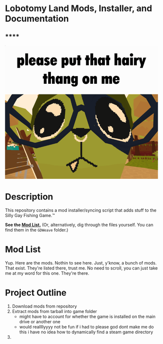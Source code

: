 # Lobotomy Land Mods, Installer, and Documentation
## ****
![logo](hairythang.png)

# Description
This repository contains a mod installer/syncing script that adds stuff to the Silly Gay Fishing Game.™ 

**See the [Mod List.](#mod-list)** (Or, alternatively, dig through the files yourself. You can find them in the `GDWeave` folder.)

# Mod List
Yup. Here are the mods. Nothin to see here. Just, y'know, a bunch of mods. That exist. They're listed there, trust me. No need to scroll, you can just take me at my word for this one. They're there.

# Project Outline
1. Download mods from repository
2. Extract mods from tarball into game folder
    - might have to account for whether the game is installed on the main drive or another one
    - would reallllyyyy not be fun if i had to please god dont make me do this i have no idea how to dynamically find a steam game directory
3. 